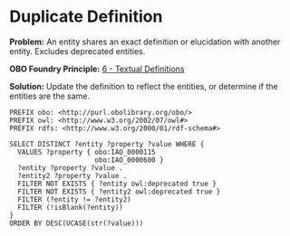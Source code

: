 # Duplicate Definition

**Problem:** An entity shares an exact definition or elucidation with another entity. Excludes deprecated entities.

**OBO Foundry Principle:** [6 - Textual Definitions](http://obofoundry.org/principles/fp-006-textual-definitions.html)

**Solution:** Update the definition to reflect the entities, or determine if the entities are the same.

```sparql
PREFIX obo: <http://purl.obolibrary.org/obo/>
PREFIX owl: <http://www.w3.org/2002/07/owl#>
PREFIX rdfs: <http://www.w3.org/2000/01/rdf-schema#>

SELECT DISTINCT ?entity ?property ?value WHERE {
  VALUES ?property { obo:IAO_0000115
                     obo:IAO_0000600 }
  ?entity ?property ?value .
  ?entity2 ?property ?value .
  FILTER NOT EXISTS { ?entity owl:deprecated true }
  FILTER NOT EXISTS { ?entity2 owl:deprecated true }
  FILTER (?entity != ?entity2)
  FILTER (!isBlank(?entity))
}
ORDER BY DESC(UCASE(str(?value)))
```
